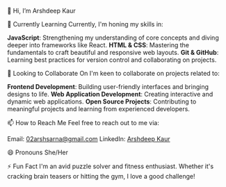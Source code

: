 👋 Hi, I’m Arshdeep Kaur
  
🌱 Currently Learning
Currently, I'm honing my skills in:

**JavaScript**: Strengthening my understanding of core concepts and diving deeper into frameworks like React.
**HTML & CSS**: Mastering the fundamentals to craft beautiful and responsive web layouts.
**Git & GitHub**: Learning best practices for version control and collaborating on projects.

💞️ Looking to Collaborate On
I'm keen to collaborate on projects related to:

**Frontend Development**: Building user-friendly interfaces and bringing designs to life.
**Web Application Development**: Creating interactive and dynamic web applications.
**Open Source Projects**: Contributing to meaningful projects and learning from experienced developers.

📫 How to Reach Me
Feel free to reach out to me via:

Email: 02arshsarna@gmail.com
LinkedIn: [Arshdeep Kaur](https://www.linkedin.com/in/arshdeep-kaur-wadehra-4ba8a4226/)

😄 Pronouns
She/Her

⚡ Fun Fact
I'm an avid puzzle solver and fitness enthusiast. Whether it's cracking brain teasers or hitting the gym, I love a good challenge!

